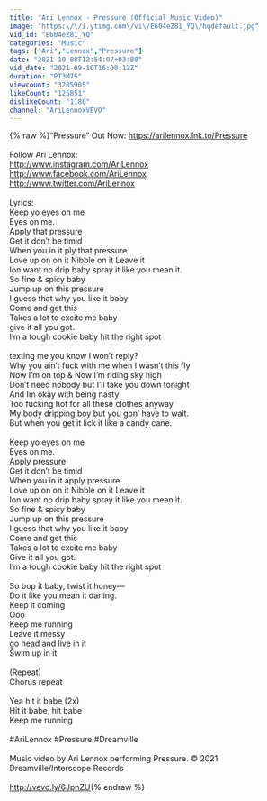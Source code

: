 ```yaml
---
title: "Ari Lennox - Pressure (Official Music Video)"
image: "https:\/\/i.ytimg.com\/vi\/E604eZ81_YQ\/hqdefault.jpg"
vid_id: "E604eZ81_YQ"
categories: "Music"
tags: ["Ari","Lennox","Pressure"]
date: "2021-10-08T12:54:07+03:00"
vid_date: "2021-09-10T16:00:12Z"
duration: "PT3M7S"
viewcount: "3285905"
likeCount: "125851"
dislikeCount: "1180"
channel: "AriLennoxVEVO"
---
```

{% raw %}“Pressure” Out Now: <a rel="nofollow" target="blank" href="https://arilennox.lnk.to/Pressure">https://arilennox.lnk.to/Pressure</a><br /><br />Follow Ari Lennox:<br /><a rel="nofollow" target="blank" href="http://www.instagram.com/AriLennox">http://www.instagram.com/AriLennox</a><br /><a rel="nofollow" target="blank" href="http://www.facebook.com/AriLennox">http://www.facebook.com/AriLennox</a><br /><a rel="nofollow" target="blank" href="http://www.twitter.com/AriLennox">http://www.twitter.com/AriLennox</a><br /><br />Lyrics:<br />Keep yo eyes on me<br />Eyes on me.<br />Apply that pressure<br />Get it don’t be timid<br />When you in it ply that pressure<br />Love up on on it Nibble on it Leave it <br />Ion want no drip baby spray it like you mean it.<br />So fine &amp; spicy baby <br />Jump up on this pressure<br />I guess that why you like it baby<br />Come and get this <br />Takes a lot to excite me baby<br />give it all you got.<br />I’m a tough cookie baby hit the right spot<br /><br />texting me you know I won’t reply?<br />Why you ain’t fuck with me when I wasn’t this fly<br />Now I’m on top &amp; Now I’m riding sky high <br />Don’t need nobody but I’ll take you down tonight<br />And Im okay with being nasty<br />Too fucking hot for all these clothes anyway<br />My body dripping  boy but you gon’ have to wait.<br />But when you get it lick it like a candy cane.<br /><br />Keep yo eyes on me<br />Eyes on me.<br />Apply pressure<br />Get it don’t be timid<br />When you in it apply pressure<br />Love up on on it Nibble on it Leave it<br />Ion want no drip baby spray it like you mean it.<br />So fine &amp; spicy baby <br />Jump up on this pressure<br />I guess that why you like it baby<br />Come and get this <br />Takes a lot to excite me baby<br />Give it all you got.<br />I’m a tough cookie baby hit the right spot<br /><br />So bop it baby, twist it honey—<br />Do it like you mean it darling.<br />Keep it coming<br />Ooo<br />Keep me running <br />Leave it messy<br />go head and live in it <br />Swim up in it <br /><br />(Repeat) <br />Chorus repeat <br /><br />Yea hit it babe (2x)<br />Hit it babe, hit babe <br />Keep me running<br /><br />#AriLennox #Pressure #Dreamville<br /><br />Music video by Ari Lennox performing Pressure. © 2021 Dreamville/Interscope Records<br /><br /><a rel="nofollow" target="blank" href="http://vevo.ly/6JpnZU">http://vevo.ly/6JpnZU</a>{% endraw %}
